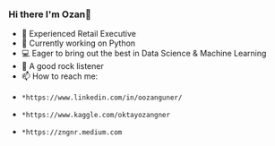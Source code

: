 ### Hi there I'm Ozan👋


- 💼 Experienced Retail Executive 
- 🔭 Currently working on Python
- 💻 Eager to bring out the best in Data Science & Machine Learning
- 🎸 A good rock listener
- 📫 How to reach me:
-     *https://www.linkedin.com/in/oozanguner/
-     *https://www.kaggle.com/oktayozangner
-     *https://zngnr.medium.com
